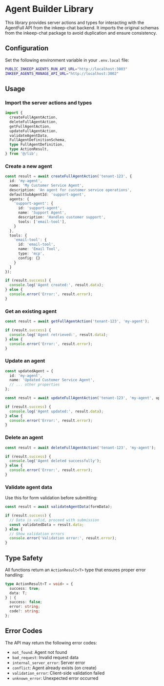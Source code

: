 # Agent Builder Library

This library provides server actions and types for interacting with the AgentFull API from the inkeep-chat backend. It imports the original schemas from the inkeep-chat package to avoid duplication and ensure consistency.

## Configuration

Set the following environment variable in your `.env.local` file:

```bash
PUBLIC_INKEEP_AGENTS_RUN_API_URL="http://localhost:3003"
INKEEP_AGENTS_MANAGE_API_URL="http://localhost:3002"
```

## Usage

### Import the server actions and types

```typescript
import {
  createFullAgentAction,
  deleteFullAgentAction,
  getFullAgentAction,
  updateFullAgentAction,
  validateAgentData,
  FullAgentDefinitionSchema,
  type FullAgentDefinition,
  type ActionResult,
} from '@/lib';
```

### Create a new agent

```typescript
const result = await createFullAgentAction('tenant-123', {
  id: 'my-agent',
  name: 'My Customer Service Agent',
  description: 'An agent for customer service operations',
  defaultSubAgentId: 'support-agent',
  agents: {
    'support-agent': {
      id: 'support-agent',
      name: 'Support Agent',
      description: 'Handles customer support',
      tools: ['email-tool'],
    }
  },
  tools: {
    'email-tool': {
      id: 'email-tool',
      name: 'Email Tool',
      type: 'mcp',
      config: {}
    }
  }
});

if (result.success) {
  console.log('Agent created:', result.data);
} else {
  console.error('Error:', result.error);
}
```

### Get an existing agent

```typescript
const result = await getFullAgentAction('tenant-123', 'my-agent');

if (result.success) {
  console.log('Agent retrieved:', result.data);
} else {
  console.error('Error:', result.error);
}
```

### Update an agent

```typescript
const updatedAgent = {
  id: 'my-agent',
  name: 'Updated Customer Service Agent',
  // ... other properties
};

const result = await updateFullAgentAction('tenant-123', 'my-agent', updatedAgent);

if (result.success) {
  console.log('Agent updated:', result.data);
} else {
  console.error('Error:', result.error);
}
```

### Delete an agent

```typescript
const result = await deleteFullAgentAction('tenant-123', 'my-agent');

if (result.success) {
  console.log('Agent deleted successfully');
} else {
  console.error('Error:', result.error);
}
```

### Validate agent data

Use this for form validation before submitting:

```typescript
const result = await validateAgentData(formData);

if (result.success) {
  // Data is valid, proceed with submission
  const validatedData = result.data;
} else {
  // Show validation errors
  console.error('Validation error:', result.error);
}
```

## Type Safety

All functions return an `ActionResult<T>` type that ensures proper error handling:

```typescript
type ActionResult<T = void> = {
  success: true;
  data: T;
} | {
  success: false;
  error: string;
  code?: string;
};
```

## Error Codes

The API may return the following error codes:

- `not_found`: Agent not found
- `bad_request`: Invalid request data
- `internal_server_error`: Server error
- `conflict`: Agent already exists (on create)
- `validation_error`: Client-side validation failed
- `unknown_error`: Unexpected error occurred